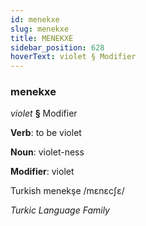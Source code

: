 ```yaml
---
id: menekxe
slug: menekxe
title: MENEKXE
sidebar_position: 628
hoverText: violet § Modifier
---
```


### menekxe

*violet* **§** Modifier

**Verb**: to be violet

**Noun**: violet-ness

**Modifier**: violet

Turkish menekşe /mɛnɛcʃɛ/

*Turkic Language Family*